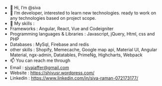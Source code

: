 - 👋 Hi, I’m @siva
- 👀 I’m developer, interested to learn new technologies. ready to work on any technologies based on project scope.
- 🌱 My skills :
- Frameworks : Angular, React, Vue and Codeigniter
- Programming languages & Libraries : Javascript, jQuery, Html, css and PHP
- Databases : MySql, Firebase and redis
- other skills : Shopify, Memecache, Google map api, Material UI, Angular Material, ngx-admin, Datatables, PrimeNg, Highcharts, Webpack
- 📫 You can reach me through 
- Email : sivajaffer@gmail.com
- Website : https://shivusr.wordpress.com/
- Linkedin : https://www.linkedin.com/in/siva-raman-072173177/
